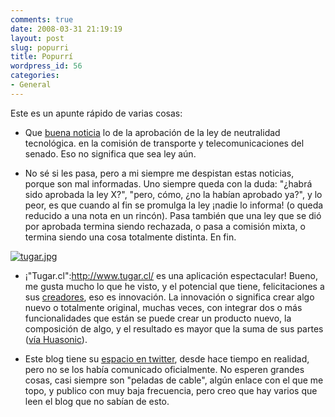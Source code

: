 ```yaml
---
comments: true
date: 2008-03-31 21:19:19
layout: post
slug: popurri
title: Popurrí
wordpress_id: 56
categories:
- General
---
```








Este es un apunte rápido de varias cosas:






  * Que [buena noticia](http://www.neutralidadsi.org/2008/03/31/proyecto-de-neutralidad-aprobado-5-a-0-en-la-comision-del-senado/)
lo de la aprobación de la ley de neutralidad tecnológica. en la
comisión de transporte y telecomunicaciones del senado. Eso no
significa que sea ley aún.


  * No sé si les pasa, pero a mi siempre me despistan estas noticias,
porque son mal informadas. Uno siempre queda con la duda: "¿habrá sido
aprobada la ley X?", "pero, cómo, ¿no la habían aprobado ya?", y lo
peor, es que cuando al fin se promulga la ley ¡nadie lo informa! (o
queda reducido a una nota en un rincón). Pasa también que una ley que
se dió por aprobada termina siendo rechazada, o pasa a comisión mixta,
o termina siendo una cosa totalmente distinta. En fin.




[![tugar.jpg](file:///I:/documentos/blogs/lnds/La%20Naturaleza%20del%20Software%20%20Archivos%20Marzo%202008_files/tugar-thumb-200x172.jpg)](http://www.lnds.net/images/tugar.jpg)






  * ¡"Tugar.cl":http://www.tugar.cl/ es una aplicación espectacular!
Bueno, me gusta mucho lo que he visto, y el potencial que tiene,
felicitaciones a sus [creadores](http://bootlog.cl/), eso
es innovación. La innovación o significa crear algo nuevo o totalmente
original, muchas veces, con integrar dos o más funcionalidades que
están se puede crear un producto nuevo, la composición de algo, y el
resultado es mayor que la suma de sus partes ([vía Huasonic](http://www.huasonic.com/2008/03/31/de-webprendedor-tugar/)).




  * Este blog tiene su [espacio en twitter](http://twitter.com/lnds),
desde hace tiempo en realidad, pero no se los había comunicado
oficialmente. No esperen grandes cosas, casi siempre son "peladas de
cable", algún enlace con el que me topo, y publico con muy baja
frecuencia, pero creo que hay varios que leen el blog que no sabían de
esto.






